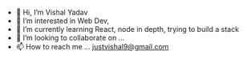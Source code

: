 - 👋 Hi, I’m Vishal Yadav
- 👀 I’m interested in Web Dev, 
- 🌱 I’m currently learning React, node in depth, trying to build a stack
- 💞️ I’m looking to collaborate on ...
- 📫 How to reach me ... justvishal9@gmail.com

<!---
strizer9/strizer9 is a ✨ special ✨ repository because its `README.md` (this file) appears on your GitHub profile.
You can click the Preview link to take a look at your changes.
--->
